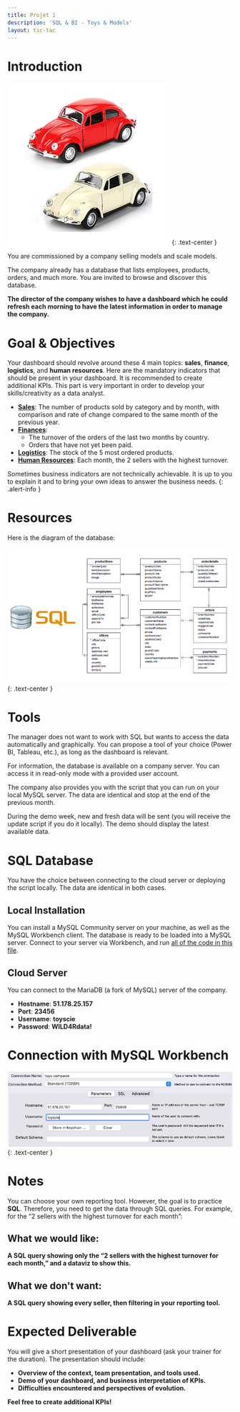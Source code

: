 ```yaml
---
title: Projet 1
description: 'SQL & BI - Toys & Models'
layout: tic-tac
---
```


# Introduction

![Header](assets/image/header.PNG)
{: .text-center }

You are commissioned by a company selling models and scale models.

The company already has a database that lists employees, products, orders, and much more. You are invited to browse and discover this database.

**The director of the company wishes to have a dashboard which he could refresh each morning to have the latest information in order to manage the company.**

# Goal & Objectives

Your dashboard should revolve around these 4 main topics: **sales**, **finance**, **logistics**, and **human resources**.
Here are the mandatory indicators that should be present in your dashboard. It is recommended to create additional KPIs. This part is very important in order to develop your skills/creativity as a data analyst.

- <u><b>Sales</b></u>: The number of products sold by category and by month, with comparison and rate of change compared to the same month of the previous year.
- <u><b>Finances</b></u>:
  - The turnover of the orders of the last two months by country.
  - Orders that have not yet been paid.
- <u><b>Logistics</b></u>: The stock of the 5 most ordered products.
- <u><b>Human Resources</b></u>: Each month, the 2 sellers with the highest turnover.

Sometimes business indicators are not technically achievable. It is up to you to explain it and to bring your own ideas to answer the business needs.
{: .alert-info }

# Resources

Here is the diagram of the database:

![Diagram](assets/image/diagram.PNG)
{: .text-center }

# Tools

The manager does not want to work with SQL but wants to access the data automatically and graphically. You can propose a tool of your choice (Power BI, Tableau, etc.), as long as the dashboard is relevant.

For information, the database is available on a company server. You can access it in read-only mode with a provided user account.

The company also provides you with the script that you can run on your local MySQL server. The data are identical and stop at the end of the previous month.

During the demo week, new and fresh data will be sent (you will receive the update script if you do it locally). The demo should display the latest available data.

# SQL Database

You have the choice between connecting to the cloud server or deploying the script locally. The data are identical in both cases.

## Local Installation

You can install a MySQL Community server on your machine, as well as the MySQL Workbench client. The database is ready to be loaded into a MySQL server. Connect to your server via Workbench, and run [all of the code in this file](https://drive.google.com/file/d/103Qm2gwiTkRFlHH4Sn-dOSAW97b8zX8U/view?usp=sharing).

## Cloud Server

You can connect to the MariaDB (a fork of MySQL) server of the company.

- **Hostname**: **51.178.25.157**
- **Port**: **23456**
- **Username**: **toyscie**
- **Password**: **WILD4Rdata!**

# Connection with MySQL Workbench

![MySQL_Connect](assets/image/mysql_connection.PNG)
{: .text-center }

# Notes

You can choose your own reporting tool. However, the goal is to practice **SQL**. Therefore, you need to get the data through SQL queries. For example, for the “2 sellers with the highest turnover for each month”:

## <b>What we would like:</b>
<b>A SQL query showing **only** the “2 sellers with the highest turnover for each month,” and a dataviz to show this.</b>

## <b>What we don't want:</b>
<b>A SQL query showing every seller, then filtering in your reporting tool.</b>

# Expected Deliverable

You will give a short presentation of your dashboard (ask your trainer for the duration). The presentation should include:

- **Overview of the context, team presentation, and tools used.**
- **Demo of your dashboard, and business interpretation of KPIs.**
- **Difficulties encountered and perspectives of evolution.**

**Feel free to create additional KPIs!**
